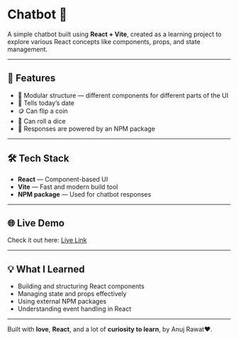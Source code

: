 # Chatbot 🤖

A simple chatbot built using **React + Vite**, created as a learning project to explore various React concepts like components, props, and state management.

---

## 🚀 Features

- 🧩 Modular structure — different components for different parts of the UI  
- 📅 Tells today’s date  
- 🪙 Can flip a coin  
- 🎲 Can roll a dice  
- 💬 Responses are powered by an NPM package  

---

## 🛠️ Tech Stack

- **React** — Component-based UI  
- **Vite** — Fast and modern build tool  
- **NPM package** — Used for chatbot responses  

---

## 🌐 Live Demo

Check it out here: [Live Link](https://im-anuj.github.io/chatbot/)  

---

## 💡 What I Learned

- Building and structuring React components  
- Managing state and props effectively  
- Using external NPM packages  
- Understanding event handling in React  

---

Built with **love**, **React**, and a lot of **curiosity to learn**, by Anuj Rawat❤️.